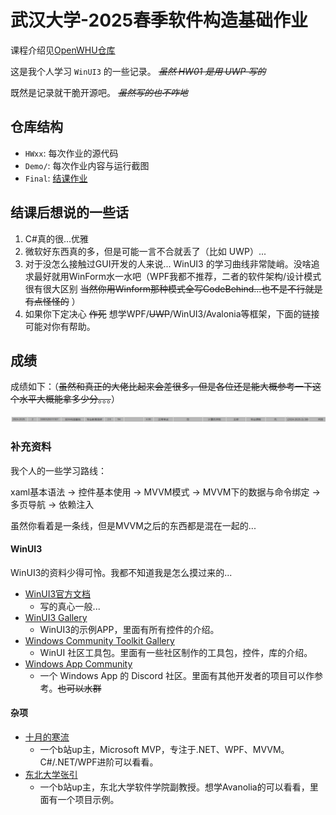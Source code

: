# 武汉大学-2025春季软件构造基础作业

课程介绍见[OpenWHU仓库](https://github.com/openwhu/OpenWHU/tree/master/%E4%B8%93%E4%B8%9A%E8%AF%BE/%E8%BD%AF%E4%BB%B6%E6%9E%84%E9%80%A0%E5%9F%BA%E7%A1%80)

这是我个人学习 `WinUI3` 的一些记录。 ~~*虽然 HW01 是用 UWP 写的*~~

既然是记录就干脆开源吧。 ~~*虽然写的也不咋地*~~

## 仓库结构

- `HWxx`: 每次作业的源代码
- `Demo/`: 每次作业内容与运行截图
- `Final`: [结课作业](https://github.com/shenxianovo/DAW/tree/main)

## 结课后想说的一些话

1. C#真的很...优雅
2. 微软好东西真的多，但是可能一言不合就丢了（比如 UWP）...
3. 对于没怎么接触过GUI开发的人来说... WinUI3 的学习曲线非常陡峭。没啥追求最好就用WinForm水一水吧（WPF我都不推荐，二者的软件架构/设计模式很有很大区别 ~~当然你用Winform那种模式全写CodeBehind...也不是不行就是有点怪怪的~~ ）
4. 如果你下定决心 ~~作死~~ 想学WPF/~~UWP~~/WinUI3/Avalonia等框架，下面的链接可能对你有帮助。

## 成绩

成绩如下：（~~虽然和真正的大佬比起来会差很多，但是各位还是能大概参考一下这个水平大概能拿多少分。。。~~）

![alt text](image.png)

### 补充资料

我个人的一些学习路线：

xaml基本语法 -> 控件基本使用 -> MVVM模式 -> MVVM下的数据与命令绑定 -> 多页导航 -> 依赖注入

虽然你看着是一条线，但是MVVM之后的东西都是混在一起的...

#### WinUI3

WinUI3的资料少得可怜。我都不知道我是怎么摸过来的...

- [WinUI3官方文档](https://learn.microsoft.com/zh-cn/windows/apps/get-started/start-here?tabs=vs-2022-17-10)
  - 写的真心一般...
- [WinUI3 Gallery](https://apps.microsoft.com/detail/9p3jfpwwdzrc?launch=true&mode=full&hl=zh-cn&gl=cn&ocid=bingwebsearch)
  - WinUI3的示例APP，里面有所有控件的介绍。
- [Windows Community Toolkit Gallery](https://apps.microsoft.com/detail/9nblggh4tlcq?hl=en-us&gl=US)
  - WinUI 社区工具包。里面有一些社区制作的工具包，控件，库的介绍。
- [Windows App Community](https://discord.gg/TwtWSsTy)
  - 一个 Windows App 的 Discord 社区。里面有其他开发者的项目可以作参考。~~也可以水群~~

#### 杂项
- [十月的寒流](https://space.bilibili.com/600592 )
  - 一个b站up主，Microsoft MVP，专注于.NET、WPF、MVVM。C#/.NET/WPF进阶可以看看。
- [东北大学张引](https://space.bilibili.com/15135791)
  - 一个b站up主，东北大学软件学院副教授。想学Avanolia的可以看看，里面有一个项目示例。